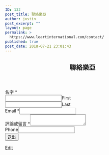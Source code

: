 ```yaml
---
ID: 132
post_title: 聯絡樂亞
author: justin
post_excerpt: ""
layout: page
permalink: >
  https://www.leartinternational.com/contact/
published: true
post_date: 2018-07-21 23:01:43
---
```

<div id="primary" class="content-area col-md-9">
   <main id="main" class="post-wrap" role="main">
      <article id="post-132" class="post-132 page type-page status-publish hentry">
         <header class="entry-header">
            <h1 class="title-post entry-title">聯絡樂亞</h1>
         </header>
         <div class="entry-content">
            <div class="wpforms-container wpforms-container-full" id="wpforms-165">
               <form id="wpforms-form-165" class="wpforms-validate wpforms-form" data-formid="165" method="post" enctype="multipart/form-data" action="/contact/#wpforms-165" novalidate="novalidate">
                  <div class="wpforms-field-container">
                     <div id="wpforms-165-field_0-container" class="wpforms-field wpforms-field-name" data-field-id="0">
                        <label class="wpforms-field-label" for="wpforms-165-field_0">名字 <span class="wpforms-required-label">*</span></label>
                        <div class="wpforms-field-row wpforms-field-small">
                           <div class="wpforms-field-row-block wpforms-first wpforms-one-half"><input type="text" id="wpforms-165-field_0" class="wpforms-field-name-first wpforms-field-required" name="wpforms[fields][0][first]" required="" aria-required="true"><label for="wpforms-165-field_0" class="wpforms-field-sublabel after ">First</label></div>
                           <div class="wpforms-field-row-block wpforms-one-half"><input type="text" id="wpforms-165-field_0-last" class="wpforms-field-name-last wpforms-field-required" name="wpforms[fields][0][last]" required="" aria-required="true"><label for="wpforms-165-field_0-last" class="wpforms-field-sublabel after ">Last</label></div>
                        </div>
                     </div>
                     <div id="wpforms-165-field_1-container" class="wpforms-field wpforms-field-email" data-field-id="1"><label class="wpforms-field-label" for="wpforms-165-field_1">Email <span class="wpforms-required-label">*</span></label><input type="email" id="wpforms-165-field_1" class="wpforms-field-small wpforms-field-required" name="wpforms[fields][1]" required="" aria-required="true"></div>
                     <div id="wpforms-165-field_2-container" class="wpforms-field wpforms-field-textarea" data-field-id="2"><label class="wpforms-field-label" for="wpforms-165-field_2">評論或留言 <span class="wpforms-required-label">*</span></label><textarea id="wpforms-165-field_2" class="wpforms-field-small wpforms-field-required" name="wpforms[fields][2]" required="" aria-required="true"></textarea></div>
                  </div>
                  <div class="wpforms-field wpforms-field-hp"><label for="wpforms-field_hp" class="wpforms-field-label">Phone</label><input type="text" name="wpforms[hp]" id="wpforms-field_hp" class="wpforms-field-medium"></div>
                  <div class="wpforms-submit-container"><input type="hidden" name="wpforms[id]" value="165"><input type="hidden" name="wpforms[author]" value="1"><input type="hidden" name="wpforms[post_id]" value="132"><button type="submit" name="wpforms[submit]" class="wpforms-submit " id="wpforms-submit-165" value="wpforms-submit" data-alt-text="傳送中...">送出</button></div>
               </form>
            </div>
         </div>
         <footer class="entry-footer"> <span class="edit-link"><a class="post-edit-link" href="https://www.leartinternational.com/wordpress/wp-admin/post.php?post=132&amp;action=edit">Edit</a></span></footer>
      </article>
   </main>
</div>